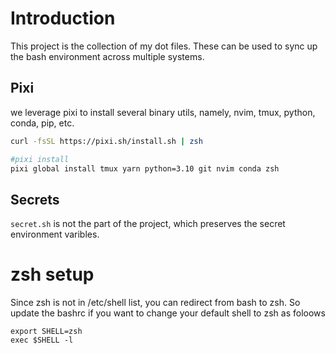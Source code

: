 # Introduction
This project is the collection of my dot files. These can be used to sync up the bash environment across multiple systems.

## Pixi
we leverage pixi to install several binary utils, namely, nvim, tmux, python, conda, pip, etc.
```bash
curl -fsSL https://pixi.sh/install.sh | zsh

#pixi install
pixi global install tmux yarn python=3.10 git nvim conda zsh
```

## Secrets
`secret.sh` is not the part of the project, which preserves the secret environment varibles.

# zsh setup
Since zsh is not in /etc/shell list, you can redirect from bash to zsh. So update the bashrc if you want to change your default shell to zsh as foloows
```
export SHELL=zsh
exec $SHELL -l
```
